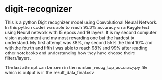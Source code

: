 # digit-recognizer
This is a python Digit recognizer model using Convolutional Neural Network.
In this python code i was able to reach 99.3% accuracy on a Kaggle test using Neural network with 15 epocs and 19 layers.
It is my second computer vision assignment and my most rewarding one but the hardest to understand.
My first attempt was 88%, my second 55% the third 10% and with the fourth and fifth i was able to reach 98% and 99% after reading other notebooks and understanding how they have choose theire filters/layers.

The last attempt can be seen in the number_recog_top_accuracy.py file which is output is in the result_data_final.csv
